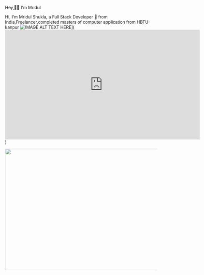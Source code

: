 Hey,👋🏽 I'm Mridul

Hi, I'm Mridul Shukla, a Full Stack Developer 🚀 from India,Freelancer,completed masters of computer application from HBTU-kanpur
![IMAGE ALT TEXT HERE](https://img.youtube.com/vi/YOUTUBE_VIDEO_ID_HERE/0.jpg)](<iframe width="644" height="362" src="https://www.youtube.com/embed/fxMKdhTnzNw" frameborder="0" allow="accelerometer; autoplay; encrypted-media; gyroscope; picture-in-picture" allowfullscreen></iframe>)

<img src="https://www.pixel4k.com/wp-content/uploads/2018/11/ultra-instinct-goku-4k_1541975219.jpg" width="700" height="400">
